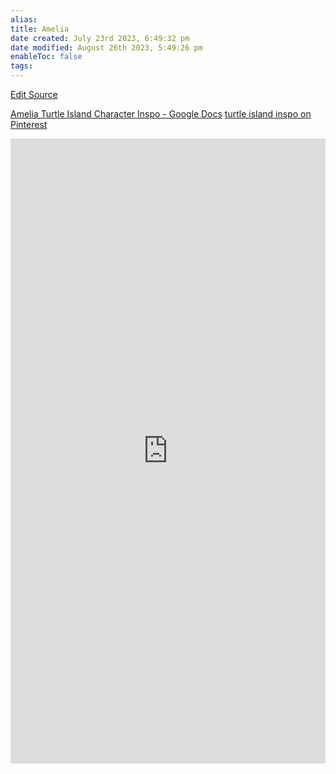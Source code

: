 ```yaml
---
alias: 
title: Amelia
date created: July 23rd 2023, 6:49:32 pm
date modified: August 26th 2023, 5:49:26 pm
enableToc: false
tags: 
---
```

[Edit Source](https://github.com/bradhaas/TheCompendium-v2/blob/main/PCs/Amelia.md)

[Amelia Turtle Island Character Inspo - Google Docs](https://docs.google.com/document/d/1rJP9-WxMRLG8i8GbymIbNJX8DN1nHHUnOp8tRn5Mcq0/edit)
[turtle island inspo on Pinterest](https://www.pinterest.com/ameliarbrooks/turtle-island-inspo/)
<iframe src='https://widgets.sociablekit.com/pinterest-board/iframe/178362' frameborder='0' width='100%' height='1000'></iframe>
